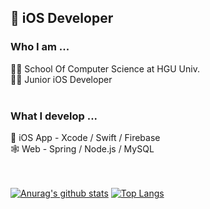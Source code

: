 ## 🍎 iOS Developer 

### Who I am ...
👩‍🎓 School Of Computer Science at HGU Univ.  
👩‍💻 Junior iOS Developer  
<br/>  

### What I develop  ...
🍏 iOS App - Xcode / Swift / Firebase  
🕸 Web - Spring / Node.js / MySQL
<br/>  
<br/>  

[![Anurag's github stats](https://github-readme-stats.vercel.app/api?username=TheSongOfSongs)](https://github.com/anuraghazra/github-readme-stats)  [![Top Langs](https://github-readme-stats.vercel.app/api/top-langs/?username=TheSongOfSongs&layout=compact)](https://github.com/anuraghazra/github-readme-stats)









